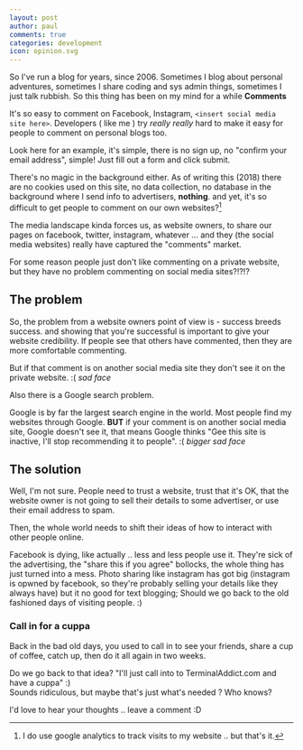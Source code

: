 ```yaml
---
layout: post
author: paul
comments: true
categories: development
icon: opinion.svg
---
```

So I've run a blog for years, since 2006. Sometimes I blog about personal adventures, sometimes I share coding and sys admin things, sometimes I just talk rubbish. So this thing has been on my mind for a while **Comments**

It's so easy to comment on Facebook, Instagram, `<insert social media site here>`.
Developers ( like me ) try _really_ _really_ hard to make it easy for people to comment on personal blogs too.

Look here for an example, it's simple, there is no sign up, no "confirm your email address", simple! Just fill out a form and click submit.

There's no magic in the background either. As of writing this (2018) there are no cookies used on this site, no data collection, no database in the background where I send info to advertisers, **nothing**. and yet, it's so difficult to get people to comment on our own websites?[^1]

The media landscape kinda forces us, as website owners, to share our pages on facebook, twitter, instagram, whatever ... and they (the social media websites) really have captured the "comments" market.

For some reason people just don't like commenting on a private website, but they have no problem commenting on social media sites?!?!?

## The problem
So, the problem from a website owners point of view is - success breeds success. and showing that you're successful is important to give your website credibility. If people see that others have commented, then they are more comfortable commenting.

But if that comment is on another social media site they don't see it on the private website. :( _sad face_

Also there is a Google search problem.

Google is by far the largest search engine in the world. Most people find my websites through Google. **BUT** if your comment is on another social media site, Google doesn't see it, that means Google thinks "Gee this site is inactive, I'll stop recommending it to people". :( _bigger sad face_

## The solution 
Well, I'm not sure. People need to trust a website, trust that it's OK, that the website owner is not going to sell their details to some advertiser, or use their email address to spam.

Then, the whole world needs to shift their ideas of how to interact with other people online.

Facebook is dying, like actually .. less and less people use it. They're sick of the advertising, the "share this if you agree" bollocks, the whole thing has just turned into a mess. Photo sharing like instagram has got big (instagram is opwned by facebook, so they're probably selling your details like they always have) but it no good for text blogging; Should we go back to the old fashioned days of visiting people. :)

### Call in for a cuppa
Back in the bad old days, you used to call in to see your friends, share a cup of coffee, catch up, then do it all again in two weeks.

Do we go back to that idea? "I'll just call into to TerminalAddict.com and have a cuppa" :)  
Sounds ridiculous, but maybe that's just what's needed ? Who knows?

I'd love to hear your thoughts .. leave a comment :D

[^1]: I do use google analytics to track visits to my website .. but that's it.

